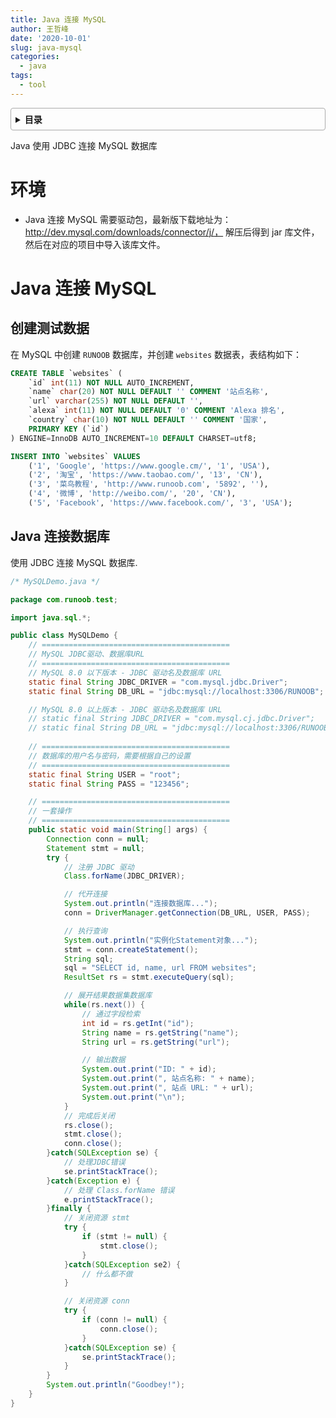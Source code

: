 ```yaml
---
title: Java 连接 MySQL
author: 王哲峰
date: '2020-10-01'
slug: java-mysql
categories:
  - java
tags:
  - tool
---
```


<style>
details {
    border: 1px solid #aaa;
    border-radius: 4px;
    padding: .5em .5em 0;
}
summary {
    font-weight: bold;
    margin: -.5em -.5em 0;
    padding: .5em;
}
details[open] {
    padding: .5em;
}
details[open] summary {
    border-bottom: 1px solid #aaa;
    margin-bottom: .5em;
}
img {
    pointer-events: none;
}
</style>

<details><summary>目录</summary><p>

- [环境](#环境)
- [Java 连接 MySQL](#java-连接-mysql)
  - [创建测试数据](#创建测试数据)
  - [Java 连接数据库](#java-连接数据库)
</p></details><p></p>

Java 使用 JDBC 连接 MySQL 数据库

# 环境

- Java 连接 MySQL 需要驱动包，最新版下载地址为：http://dev.mysql.com/downloads/connector/j/，
  解压后得到 jar 库文件，然后在对应的项目中导入该库文件。

# Java 连接 MySQL

## 创建测试数据

在 MySQL 中创建 `RUNOOB` 数据库，并创建 `websites` 数据表，表结构如下：

```sql
CREATE TABLE `websites` (
    `id` int(11) NOT NULL AUTO_INCREMENT,
    `name` char(20) NOT NULL DEFAULT '' COMMENT '站点名称',
    `url` varchar(255) NOT NULL DEFAULT '',
    `alexa` int(11) NOT NULL DEFAULT '0' COMMENT 'Alexa 排名',
    `country` char(10) NOT NULL DEFAULT '' COMMENT '国家',
    PRIMARY KEY (`id`)
) ENGINE=InnoDB AUTO_INCREMENT=10 DEFAULT CHARSET=utf8;
```


```sql
INSERT INTO `websites` VALUES 
    ('1', 'Google', 'https://www.google.cm/', '1', 'USA'), 
    ('2', '淘宝', 'https://www.taobao.com/', '13', 'CN'), 
    ('3', '菜鸟教程', 'http://www.runoob.com', '5892', ''), 
    ('4', '微博', 'http://weibo.com/', '20', 'CN'), 
    ('5', 'Facebook', 'https://www.facebook.com/', '3', 'USA');
```

## Java 连接数据库

使用 JDBC 连接 MySQL 数据库.

```java
/* MySQLDemo.java */

package com.runoob.test;

import java.sql.*;

public class MySQLDemo {
    // ==========================================
    // MySQL JDBC驱动、数据库URL
    // ==========================================
    // MySQL 8.0 以下版本 - JDBC 驱动名及数据库 URL
    static final String JDBC_DRIVER = "com.mysql.jdbc.Driver";
    static final String DB_URL = "jdbc:mysql://localhost:3306/RUNOOB";

    // MySQL 8.0 以上版本 - JDBC 驱动名及数据库 URL
    // static final String JDBC_DRIVER = "com.mysql.cj.jdbc.Driver";  
    // static final String DB_URL = "jdbc:mysql://localhost:3306/RUNOOB?useSSL=false&allowPublicKeyRetrieval=true&serverTimezone=UTC";
    
    // ==========================================
    // 数据库的用户名与密码，需要根据自己的设置
    // ==========================================
    static final String USER = "root";
    static final String PASS = "123456";

    // ==========================================
    // 一套操作
    // ==========================================
    public static void main(String[] args) {
        Connection conn = null;
        Statement stmt = null;
        try {
            // 注册 JDBC 驱动
            Class.forName(JDBC_DRIVER);

            // 代开连接
            System.out.println("连接数据库...");
            conn = DriverManager.getConnection(DB_URL, USER, PASS);

            // 执行查询
            System.out.println("实例化Statement对象...");
            stmt = conn.createStatement();
            String sql;
            sql = "SELECT id, name, url FROM websites";
            ResultSet rs = stmt.executeQuery(sql);

            // 展开结果数据集数据库
            while(rs.next()) {
                // 通过字段检索
                int id = rs.getInt("id");
                String name = rs.getString("name");
                String url = rs.getString("url");

                // 输出数据
                System.out.print("ID: " + id);
                System.out.print(", 站点名称: " + name);
                System.out.print(", 站点 URL: " + url);
                System.out.print("\n");
            }
            // 完成后关闭
            rs.close();
            stmt.close();
            conn.close();
        }catch(SQLException se) {
            // 处理JDBC错误
            se.printStackTrace();
        }catch(Exception e) {
            // 处理 Class.forName 错误
            e.printStackTrace();
        }finally {
            // 关闭资源 stmt
            try {
                if (stmt != null) {
                    stmt.close();
                }
            }catch(SQLException se2) {
                // 什么都不做
            }

            // 关闭资源 conn
            try {
                if (conn != null) {
                    conn.close();
                }
            }catch(SQLException se) {
                se.printStackTrace();
            }
        }
        System.out.println("Goodbey!");
    }
}
```
